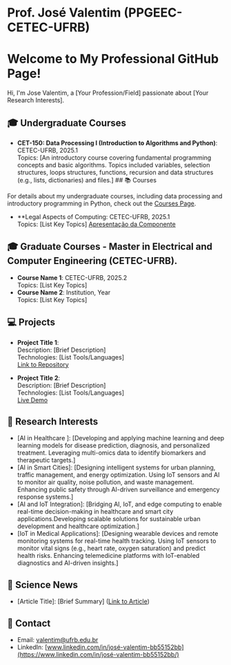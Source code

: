 # Prof. José Valentim (PPGEEC-CETEC-UFRB)
# Welcome to My Professional GitHub Page!

Hi, I'm Jose Valentim, a [Your Profession/Field] passionate about [Your Research Interests].

## 🎓 Undergraduate Courses
- **CET-150: Data Processing I (Introduction to Algorithms and Python)**: CETEC-UFRB, 2025.1  
  Topics: [An introductory course covering fundamental programming concepts and basic algorithms. Topics included variables, selection structures, loops structures,  functions, recursion and data structures (e.g., lists, dictionaries) and files.] ## 📚 Courses

For details about my undergraduate courses, including data processing and introductory programming in Python, check out the [Courses Page](pd1.md).
- **Legal Aspects of Computing: CETEC-UFRB, 2025.1  
  Topics: [List Key Topics]
  [Apresentação da Componente](https://github.com/valentimfilhouk/valentimfilho/raw/main/AspectosLegaisPComputação.pdf)
## 🎓 Graduate Courses - Master in Electrical and Computer Engineering (CETEC-UFRB).
- **Course Name 1**: CETEC-UFRB, 2025.2   
  Topics: [List Key Topics]
- **Course Name 2**: Institution, Year  
  Topics: [List Key Topics]


## 💻 Projects
- **Project Title 1**:  
  Description: [Brief Description]  
  Technologies: [List Tools/Languages]  
  [Link to Repository](https://github.com/your-repo-link)

- **Project Title 2**:  
  Description: [Brief Description]  
  Technologies: [List Tools/Languages]  
  [Live Demo](https://your-demo-link)

## 🔬 Research Interests
- [AI in Healthcare ]: [Developing and applying machine learning and deep learning models for disease prediction, diagnosis, and personalized treatment. Leveraging multi-omics data to identify biomarkers and therapeutic targets.]
- [AI in Smart Cities]: [Designing intelligent systems for urban planning, traffic management, and energy optimization.
Using IoT sensors and AI to monitor air quality, noise pollution, and waste management.
Enhancing public safety through AI-driven surveillance and emergency response systems.]
- [AI and IoT Integration]: [Bridging AI, IoT, and edge computing to enable real-time decision-making in healthcare and smart city applications.Developing scalable solutions for sustainable urban development and healthcare optimization.]
- [IoT in Medical Applications]: [Designing wearable devices and remote monitoring systems for real-time health tracking.
Using IoT sensors to monitor vital signs (e.g., heart rate, oxygen saturation) and predict health risks.
Enhancing telemedicine platforms with IoT-enabled diagnostics and AI-driven insights.]
  

## 📰 Science News
- [Article Title]: [Brief Summary] ([Link to Article](https://article-link))

## 📧 Contact
- Email: [valentim@ufrb.edu.br](mailto:your-email@example.com)
- LinkedIn: [www.linkedin.com/in/josé-valentim-bb55152bb](https://www.linkedin.com/in/josé-valentim-bb55152bb/)

